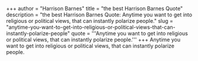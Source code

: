 +++
author = "Harrison Barnes"
title = "the best Harrison Barnes Quote"
description = "the best Harrison Barnes Quote: Anytime you want to get into religious or political views, that can instantly polarize people."
slug = "anytime-you-want-to-get-into-religious-or-political-views-that-can-instantly-polarize-people"
quote = '''Anytime you want to get into religious or political views, that can instantly polarize people.'''
+++
Anytime you want to get into religious or political views, that can instantly polarize people.
